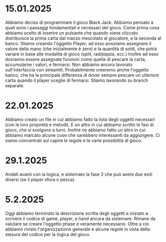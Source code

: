 # 15.01.2025
Abbiamo deciso di programmare il gioco Black Jack. Abbiamo pensato a quali sono i passaggi fondamentali e necessari del gioco. 
Come prima cosa abbiamo scelto di inserire un pulsante che quando viene cliccato distribuisce la prima carta dal mazzo mescolato al giocatore, e la seconda al banco.
Stiamo creando l'oggetto Player; ad esso possiamo assegnare il valore della mano (che inizialmente è zero) e la quantità di soldi, che potrà variare in base alle modalità di gioco (split, raddoppia, ecc.)
Inoltre ad esso dovranno essere assegnate funzioni come quella di pescare la carta, accumularne i valori, e fermarsi. Non abbiamo ancora lavorato sull'interfaccia con streamlit. 
Probabilmente creeremo anche l'oggetto banco, che ha la principale differenza di dover sempre pescare un ulteriore carta quando il player sceglie di fermarsi. 
Stiamo lavorando su branch separate. 

# 22.01.2025
Abbiamo creato un file in cui abbiamo fatto la lista degli oggetti necessari (con le loro propiretà e metodi). E un altro in cui abbiamo scritto le fasi di gioco, che si svolgono a turni. Inoltre ne abbiamo fatto un altro in cui abbiamo marcato alcune cose che sarebbero interessanti da aggiungere. Ci siamo concentrati sul capire le regole e le varie possibilità di gioco.

# 29.1.2025
Andati avanti con la logica, e sistemato la fase 3 che può avere due esiti diversi (se il player sfora o pesca). 

# 5.2.2025
Oggi abbiamo terminato la descrizione scritta degli oggetti e iniziato a scrivere il codice di game, player, e hand ancora da sistemare. Rimane da valutare se creare l'oggetto phase e veramente necessario. Oltre a cio abbiamo rivisto l'organizzazione generale e alcune regole in vista della stesura del codice per la logica del gioco.